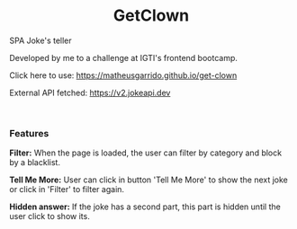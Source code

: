 <h1 align="center">GetClown</h1>

<p>SPA Joke's teller</p>
<p>Developed by me to a challenge at IGTI's frontend bootcamp.</p>
<p>Click here to use: <a href="https://matheusgarrido.github.io/get-clown/">https://matheusgarrido.github.io/get-clown</a></p>
<p>External API fetched: <a href="https://v2.jokeapi.dev//">https://v2.jokeapi.dev</a></p>

<br/>
<h3>Features</h3>
<p><b>Filter:</b> When the page is loaded, the user can filter by category and block by a blacklist.</p>
<p><b>Tell Me More:</b> User can click in button 'Tell Me More' to show the next joke or click in 'Filter' to filter again.</p>
<p><b>Hidden answer:</b> If the joke has a second part, this part is hidden until the user click to show its.</p>
